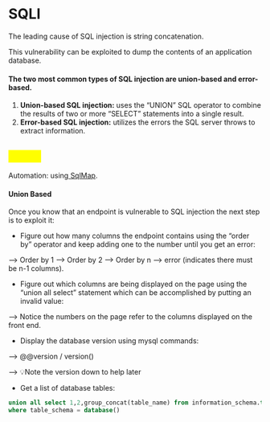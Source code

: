 # SQLI

The leading cause of SQL injection is string concatenation.

This vulnerability can be exploited to dump the contents of an application database.

#### The two most common types of SQL injection are union-based and error-based.

1. **Union-based SQL injection:** uses the “UNION” SQL operator to combine the results of two or more “SELECT” statements into a single result.
2. **Error-based SQL injection:** utilizes the errors the SQL server throws to extract information.

## <mark style="color:yellow;">MySql</mark>

Automation: using[ SqlMap](https://github.com/sqlmapproject/sqlmap).

#### Union Based

Once you know that an endpoint is vulnerable to SQL injection the next step is to exploit it:

* Figure out how many columns the endpoint contains using the “order by” operator and keep adding one to the number until you get an error:

&#x20;     \--> Order by 1 --> Order by 2 --> Order by n --> error (indicates there must be n-1 columns).

* Figure out which columns are being displayed on the page using the “union all select” statement which can be accomplished by putting an invalid value:

&#x20;    \--> Notice the numbers on the page refer to the columns displayed on the front end.

* Display the database version using mysql commands:

&#x20;     \--> @@version /  version()

&#x20;     \--> 💡Note the version down to help later

* Get a list of database tables:

```sql
union all select 1,2,group_concat(table_name) from information_schema.tables 
where table_schema = database() 
```

